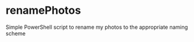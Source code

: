 renamePhotos
============

Simple PowerShell script to rename my photos to the appropriate naming scheme
